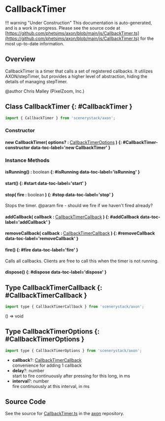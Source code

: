 # CallbackTimer

!!! warning "Under Construction"
    This documentation is auto-generated, and is a work in progress. Please see the source code at
    [https://github.com/phetsims/axon/blob/main/js/CallbackTimer.ts](https://github.com/phetsims/axon/blob/main/js/CallbackTimer.ts) for the most up-to-date information.

## Overview

CallbackTimer is a timer that calls a set of registered callbacks.
It utilizes AXON/stepTimer, but provides a higher level of abstraction, hiding the details of managing stepTimer.

@author Chris Malley (PixelZoom, Inc.)

## Class CallbackTimer {: #CallbackTimer }


```js
import { CallbackTimer } from 'scenerystack/axon';
```
### Constructor

#### new CallbackTimer( options? : <span style="font-weight: 400;">[CallbackTimerOptions](../axon/CallbackTimer.md#CallbackTimerOptions)</span> ) {: #CallbackTimer-constructor data-toc-label='new CallbackTimer' }

### Instance Methods

#### isRunning() : <span style="font-weight: 400;"><span style="color: hsla(calc(var(--md-hue) + 180deg),80%,40%,1);">boolean</span></span> {: #isRunning data-toc-label='isRunning' }

#### start() {: #start data-toc-label='start' }

#### stop( fire : <span style="font-weight: 400;"><span style="color: hsla(calc(var(--md-hue) + 180deg),80%,40%,1);">boolean</span></span> ) {: #stop data-toc-label='stop' }

Stops the timer.
@param fire - should we fire if we haven't fired already?

#### addCallback( callback : <span style="font-weight: 400;">[CallbackTimerCallback](../axon/CallbackTimer.md#CallbackTimerCallback)</span> ) {: #addCallback data-toc-label='addCallback' }

#### removeCallback( callback : <span style="font-weight: 400;">[CallbackTimerCallback](../axon/CallbackTimer.md#CallbackTimerCallback)</span> ) {: #removeCallback data-toc-label='removeCallback' }

#### fire() {: #fire data-toc-label='fire' }

Calls all callbacks. Clients are free to call this when the timer is not running.

#### dispose() {: #dispose data-toc-label='dispose' }



## Type CallbackTimerCallback {: #CallbackTimerCallback }


```js
import type { CallbackTimerCallback } from 'scenerystack/axon';
```


() =&gt; <span style="color: hsla(calc(var(--md-hue) + 180deg),80%,40%,1);">void</span>



## Type CallbackTimerOptions {: #CallbackTimerOptions }


```js
import type { CallbackTimerOptions } from 'scenerystack/axon';
```


- **callback**?: [CallbackTimerCallback](../axon/CallbackTimer.md#CallbackTimerCallback)
<br>  convenience for adding 1 callback
- **delay**?: <span style="color: hsla(calc(var(--md-hue) + 180deg),80%,40%,1);">number</span>
<br>  start to fire continuously after pressing for this long, in ms
- **interval**?: <span style="color: hsla(calc(var(--md-hue) + 180deg),80%,40%,1);">number</span>
<br>  fire continuously at this interval, in ms




## Source Code

See the source for [CallbackTimer.ts](https://github.com/phetsims/axon/blob/main/js/CallbackTimer.ts) in the [axon](https://github.com/phetsims/axon) repository.
